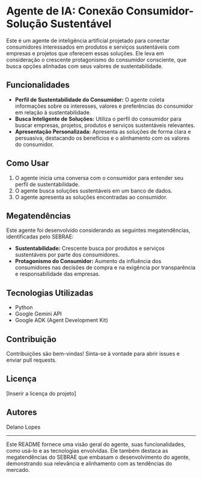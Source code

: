 # Agente de IA: Conexão Consumidor-Solução Sustentável

Este é um agente de inteligência artificial projetado para conectar consumidores interessados em produtos e serviços sustentáveis com empresas e projetos que oferecem essas soluções. Ele leva em consideração o crescente protagonismo do consumidor consciente, que busca opções alinhadas com seus valores de sustentabilidade.

## Funcionalidades

* **Perfil de Sustentabilidade do Consumidor:** O agente coleta informações sobre os interesses, valores e preferências do consumidor em relação à sustentabilidade.
* **Busca Inteligente de Soluções:** Utiliza o perfil do consumidor para buscar empresas, projetos, produtos e serviços sustentáveis relevantes.
* **Apresentação Personalizada:** Apresenta as soluções de forma clara e persuasiva, destacando os benefícios e o alinhamento com os valores do consumidor.

## Como Usar

1.  O agente inicia uma conversa com o consumidor para entender seu perfil de sustentabilidade.
2.  O agente busca soluções sustentáveis em um banco de dados.
3.  O agente apresenta as soluções encontradas ao consumidor.

## Megatendências

Este agente foi desenvolvido considerando as seguintes megatendências, identificadas pelo SEBRAE:

* **Sustentabilidade:** Crescente busca por produtos e serviços sustentáveis por parte dos consumidores. 
* **Protagonismo do Consumidor:** Aumento da influência dos consumidores nas decisões de compra e na exigência por transparência e responsabilidade das empresas. 

## Tecnologias Utilizadas

* Python
* Google Gemini API
* Google ADK (Agent Development Kit)

## Contribuição

Contribuições são bem-vindas! Sinta-se à vontade para abrir issues e enviar pull requests.

## Licença

\[Inserir a licença do projeto]

## Autores

Delano Lopes

---

Este README fornece uma visão geral do agente, suas funcionalidades, como usá-lo e as tecnologias envolvidas. Ele também destaca as megatendências do SEBRAE que embasam o desenvolvimento do agente, demonstrando sua relevância e alinhamento com as tendências do mercado.
